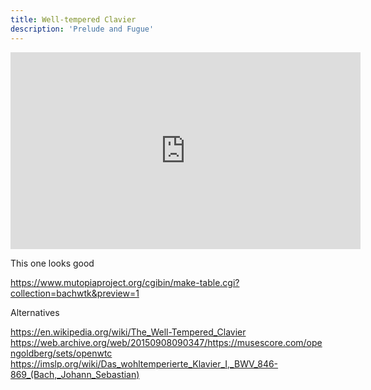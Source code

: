 ```yaml
---
title: Well-tempered Clavier
description: 'Prelude and Fugue'
---
```


<iframe width="560" height="315" src="https://www.youtube.com/embed/gVah1cr3pU0" frameborder="0" allow="accelerometer; autoplay; clipboard-write; encrypted-media; gyroscope; picture-in-picture" allowfullscreen></iframe>

This one looks good

<https://www.mutopiaproject.org/cgibin/make-table.cgi?collection=bachwtk&preview=1>

Alternatives

<https://en.wikipedia.org/wiki/The_Well-Tempered_Clavier>
<https://web.archive.org/web/20150908090347/https://musescore.com/opengoldberg/sets/openwtc>
<https://imslp.org/wiki/Das_wohltemperierte_Klavier_I,_BWV_846-869_(Bach,_Johann_Sebastian)>
